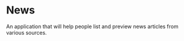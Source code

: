 # News
An application that will help people list and preview news articles from various sources.   
